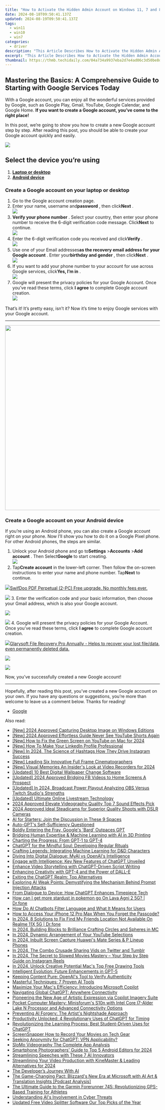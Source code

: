 ```yaml
---
title: "How to Activate the Hidden Admin Account on Windows 11, 7 and 8: A Comprehensive Guide"
date: 2024-08-18T09:50:41.137Z
updated: 2024-08-19T09:50:41.137Z
tags:
  - win11
  - win10
  - win7
categories:
  - driver
description: "This Article Describes How to Activate the Hidden Admin Account on Windows 11, 7 and 8: A Comprehensive Guide"
excerpt: "This Article Describes How to Activate the Hidden Admin Account on Windows 11, 7 and 8: A Comprehensive Guide"
thumbnail: https://thmb.techidaily.com/04a734a9937eba2d7e4ad06c3d50be8d29a9cd1edbd98c5f96a14775cba2210b.jpg
---
```


## Mastering the Basics: A Comprehensive Guide to Starting with Google Services Today

With a Google account, you can enjoy all the wonderful services provided by Google, such as Google Play, Gmail, YouTube, Google Calendar, and Google Home. **If you want to create a Google account, you’ve come to the right place!**

 In this post, we’re going to show you how to create a new Google account step by step. After reading this post, you should be able to create your Google account quickly and easily.

![](https://images.drivereasy.com/wp-content/uploads/2019/05/Google-account.png)

## Select the device you’re using

1. **[Laptop or desktop](https://tools.techidaily.com/drivereasy/download/)**
2. **[Android device](https://tools.techidaily.com/drivereasy/download/)**

### Create a Google account on your laptop or desktop

1. Go to the Google account creation page.
2. Enter your name, username and**password** , then click**Next** .  
![](https://images.drivereasy.com/wp-content/uploads/2019/05/create-google-account.png)
3. **Verify your phone number** . Select your country, then enter your phone number to receive the 6-digit verification code message. Click**Next** to continue.  
![](https://images.drivereasy.com/wp-content/uploads/2019/05/verify-your-phone-number.png)
4. Enter the 6-digit verification code you received and click**Verify** .  
![](https://images.drivereasy.com/wp-content/uploads/2019/05/verify-your-phone-number-2.png)
5. Use one of your Email addresses**as the recovery email address for your Google account** . Enter your**birthday and gender** , then click**Next** .  
![](https://images.drivereasy.com/wp-content/uploads/2019/05/welcome-to-Google.png)
6. If you want to add your phone number to your account for use across Google services, click**Yes, I’m in** .  
![](https://images.drivereasy.com/wp-content/uploads/2019/05/get-more-from-your-number.png)
7. Google will present the privacy policies for your Google Account. Once you’ve read these terms, click **I agree** to complete Google account creation.  
![](https://images.drivereasy.com/wp-content/uploads/2019/05/google-account-creation.png)

 That’s it! It’s pretty easy, isn’t it? Now it’s time to enjoy Google services with your Google account.

---

<!-- affiliate ads begin -->
<a href="https://appsumo.8odi.net/c/5597632/2082532/7443" target="_top" id="2082532"><img src="//a.impactradius-go.com/display-ad/7443-2082532" border="0" alt="" width="1200" height="600"/></a><img height="0" width="0" src="https://appsumo.8odi.net/i/5597632/2082532/7443" style="position:absolute;visibility:hidden;" border="0" />
<!-- affiliate ads end -->
### Create a Google account on your Android device

 If you’re using an Android phone, you can also create a Google account right on your phone. Now I’ll show you how to do it on a Google Pixel phone. For other Android phones, the steps are similar.

1. Unlock your Android phone and go to**Settings** \>**Accounts** \>**Add account** . Then Select**Google** to start creating.  
![](https://images.drivereasy.com/wp-content/uploads/2019/05/Settings-Accounts-Add-account-google.png)
2. Tap**Create account** in the lower-left corner. Then follow the on-screen instructions to enter your name and phone number. Tap**Next** to continue.  
<!-- affiliate ads begin -->
<a href="https://purchase.swifdoo.com/order/checkout.php?PRODS=38709260&QTY=1&AFFILIATE=108875&CART=1"><img src="https://secure.avangate.com/images/merchant/8b932759a5a04ddb34bf79e3f9072e4b/products/Product%20box%20white-1024x1024.png" border="0">SwifDoo PDF Perpetual (2-PC)  Free upgrade. No monthly fees ever. </a>
<!-- affiliate ads end -->
![](https://images.drivereasy.com/wp-content/uploads/2019/05/Create-Google-account-on-Android-phone.png)
3. Enter the verification code and your basic information, then choose your Gmail address, which is also your Google account.  
<!-- affiliate ads begin -->
<a href="https://store.nero.com/order/checkout.php?PRODS=42296985&QTY=1&AFFILIATE=108875&CART=1"><img src="https://secure.avangate.com/images/merchant/9cea886b9f44a3c2df1163730ab64994/products/copy_nero_burning_rom_cart.png" border="0">
</a>
<!-- affiliate ads end -->
![](https://images.drivereasy.com/wp-content/uploads/2019/05/create-google-account-3.png)
4. Google will present the privacy policies for your Google Account. Once you’ve read these terms, click **I agree** to complete Google account creation.  
<!-- affiliate ads begin -->
<a href="https://order.glarysoft.com/order/checkout.php?PRODS=35504869&QTY=1&AFFILIATE=108875&CART=1"><img src="https://secure.avangate.com/images/merchant/6734fa703f6633ab896eecbdfad8953a/products/1_FR-200-1.png" border="0">Glarysoft File Recovery Pro Annually -  Helps to recover your lost file/data, even permanently deleted data. 
</a>
<!-- affiliate ads end -->
![](https://images.drivereasy.com/wp-content/uploads/2019/05/create-google-account-4-1.png)

<!-- affiliate ads begin -->
<a href="https://store.massmailsoftware.com/order/checkout.php?PRODS=2069351&QTY=1&AFFILIATE=108875&CART=1"><img src="https://secure.avangate.com/images/merchant/dc87c13749315c7217cdc4ac692e704c/banera_for_partners-24_%282%29.jpg" border="0"></a>
<!-- affiliate ads end -->
Now, you’ve successfully created a new Google account!

---

 Hopefully, after reading this post, you’ve created a new Google account on your own. If you have any questions or suggestions, you’re more than welcome to leave us a comment below. Thanks for reading!

* [Google](https://tools.techidaily.com/drivereasy/download/)

<ins class="adsbygoogle"
     style="display:block"
     data-ad-format="autorelaxed"
     data-ad-client="ca-pub-7571918770474297"
     data-ad-slot="1223367746"></ins>



<ins class="adsbygoogle"
     style="display:block"
     data-ad-client="ca-pub-7571918770474297"
     data-ad-slot="8358498916"
     data-ad-format="auto"
     data-full-width-responsive="true"></ins>

<span class="atpl-alsoreadstyle">Also read:</span>
<div><ul>
<li><a href="https://remote-screen-capture.techidaily.com/new-2024-approved-capturing-desktop-image-on-windows-editions/"><u>[New] 2024 Approved  Capturing Desktop Image on Windows Editions</u></a></li>
<li><a href="https://facebook-video-footage.techidaily.com/new-2024-approved-effortless-guide-never-see-youtube-shorts-again/"><u>[New] 2024 Approved  Effortless Guide  Never See YouTube Shorts Again</u></a></li>
<li><a href="https://eaxpv-info.techidaily.com/new-how-to-fix-the-green-screen-on-youtube-on-mac-for-2024/"><u>[New] How to Fix the Green Screen on YouTube on Mac for 2024</u></a></li>
<li><a href="https://some-techniques.techidaily.com/new-how-to-make-your-linkedin-profile-professional/"><u>[New] How To Make Your LinkedIn Profile Professional</u></a></li>
<li><a href="https://instagram-clips.techidaily.com/new-in-2024-the-science-of-hashtags-how-they-drive-instagram-success/"><u>[New] In 2024, The Science of Hashtags  How They Drive Instagram Success</u></a></li>
<li><a href="https://extra-guidance.techidaily.com/new-leading-six-innovative-full-frame-cinematographers/"><u>[New] Leading Six Innovative Full Frame Cinematographers</u></a></li>
<li><a href="https://on-screen-recording.techidaily.com/new-visual-memories-an-insiders-look-at-video-recorders-for-2024/"><u>[New] Visual Memories  An Insider's Look at Video Recorders for 2024</u></a></li>
<li><a href="https://extra-lessons.techidaily.com/updated-10-best-digital-wallpaper-change-software/"><u>[Updated] 10 Best Digital Wallpaper Change Software</u></a></li>
<li><a href="https://facebook-clips.techidaily.com/updated-2024-approved-bridging-fb-videos-to-home-screens-a-prospect/"><u>[Updated] 2024 Approved  Bridging FB Videos to Home Screens  A Prospect</u></a></li>
<li><a href="https://video-screen-grab.techidaily.com/updated-in-2024-broadcast-power-playout-analyzing-obs-versus-twitch-studios-strengths/"><u>[Updated] In 2024, Broadcast Power Playout  Analyzing OBS Versus Twitch Studio's Strengths</u></a></li>
<li><a href="https://some-guidance.techidaily.com/updated-ultimate-online-livestream-technology/"><u>[Updated] Ultimate Online Livestream Technology</u></a></li>
<li><a href="https://youtube-clips.techidaily.com/2024-approved-elevate-videography-quality-top-7-sound-effects-pick/"><u>2024 Approved  Elevate Videography Quality  Top 7 Sound Effects Pick</u></a></li>
<li><a href="https://article-posts.techidaily.com/2024-approved-ideal-steadicams-for-superior-quality-shoots-with-dslr-cameras/"><u>2024 Approved  Ideal Steadicams for Superior Quality Shoots with DSLR Cameras</u></a></li>
<li><a href="https://tech-savvy.techidaily.com/ai-for-starters-join-the-discussion-in-these-9-spaces/"><u>AI for Starters: Join the Discussion in These 9 Spaces</u></a></li>
<li><a href="https://tech-revival.techidaily.com/auto-gpts-self-sufficiency-questioned/"><u>Auto-GPT's Self-Sufficiency Questioned</u></a></li>
<li><a href="https://tech-savvy.techidaily.com/boldly-entering-the-fray-googles-bard-outpaces-gpt/"><u>Boldly Entering the Fray, Google's 'Bard' Outpaces GPT</u></a></li>
<li><a href="https://tech-savvy.techidaily.com/bridging-human-expertise-and-machine-learning-with-ai-in-3d-printing/"><u>Bridging Human Expertise & Machine Learning with AI in 3D Printing</u></a></li>
<li><a href="https://tech-savvy.techidaily.com/charting-the-progress-from-gpt-1-to-gpt-4/"><u>Charting the Progress: From GPT-1 to GPT-4</u></a></li>
<li><a href="https://tech-savvy.techidaily.com/chatgpt-for-the-mindful-soul-developing-regular-rituals/"><u>ChatGPT for the Mindful Soul: Developing Regular Rituals</u></a></li>
<li><a href="https://tech-savvy.techidaily.com/crafting-legends-integrating-machine-learning-for-dandd-characters/"><u>Crafting Legends: Integrating Machine Learning for D&D Characters</u></a></li>
<li><a href="https://tech-savvy.techidaily.com/diving-into-digital-dialogue-myai-vs-openais-intelligence/"><u>Diving Into Digital Dialogue: MyAI vs OpenAI's Intelligence</u></a></li>
<li><a href="https://tech-savvy.techidaily.com/engage-with-intelligence-key-new-features-of-chatgpt-unveiled/"><u>Engage with Intelligence: Key New Features of ChatGPT Unveiled</u></a></li>
<li><a href="https://tech-savvy.techidaily.com/enhance-video-storytelling-with-chatgpt-driven-script-writing/"><u>Enhance Video Storytelling with ChatGPT-Driven Script Writing</u></a></li>
<li><a href="https://tech-savvy.techidaily.com/enhancing-creativity-with-gpt-4-and-the-power-of-dall-e/"><u>Enhancing Creativity with GPT-4 and the Power of DALL-E</u></a></li>
<li><a href="https://tech-savvy.techidaily.com/exiting-the-chatgpt-realm-top-alternatives/"><u>Exiting the ChatGPT Realm: Top Alternatives</u></a></li>
<li><a href="https://tech-savvy.techidaily.com/exploring-ai-weak-points-demystifying-the-mechanism-behind-prompt-injection-attacks/"><u>Exploring AI Weak Points: Demystifying the Mechanism Behind Prompt Injection Attacks</u></a></li>
<li><a href="https://tech-savvy.techidaily.com/from-dialogue-to-device-how-chatgpt-enhances-timepiece-tech/"><u>From Dialogue to Device: How ChatGPT Enhances Timepiece Tech</u></a></li>
<li><a href="https://android-pokemon-go.techidaily.com/how-can-i-get-more-stardust-in-pokemon-go-on-lava-agni-2-5g-drfone-by-drfone-virtual-android/"><u>How can I get more stardust in pokemon go On Lava Agni 2 5G? | Dr.fone</u></a></li>
<li><a href="https://tech-savvy.techidaily.com/how-do-ai-chatbots-filter-language-and-what-it-means-for-users/"><u>How Do AI Chatbots Filter Language and What It Means for Users</u></a></li>
<li><a href="https://ios-unlock.techidaily.com/how-to-access-your-iphone-12-pro-max-when-you-forget-the-passcode-by-drfone-ios/"><u>How to Access Your iPhone 12 Pro Max When You Forget the Passcode?</u></a></li>
<li><a href="https://fake-location.techidaily.com/in-2024-8-solutions-to-fix-find-my-friends-location-not-available-on-realme-11x-5g-drfone-by-drfone-virtual-android/"><u>In 2024, 8 Solutions to Fix Find My Friends Location Not Available On Realme 11X 5G | Dr.fone</u></a></li>
<li><a href="https://remote-screen-capture.techidaily.com/in-2024-building-blocks-to-brilliance-crafting-circles-and-spheres-in-mc/"><u>In 2024, Building Blocks to Brilliance  Crafting Circles and Spheres in MC</u></a></li>
<li><a href="https://youtube-lab.techidaily.com/24-dynamic-arrangement-of-your-youtube-selections/"><u>In 2024, Dynamic Arrangement of Your YouTube Selections</u></a></li>
<li><a href="https://visual-screen-recording.techidaily.com/in-2024-inbuilt-screen-capture-huaweis-mate-series-and-p-lineup-phones/"><u>In 2024, Inbuilt Screen Capture  Huawei's Mate Series & P Lineup Phones</u></a></li>
<li><a href="https://twitter-videos.techidaily.com/in-2024-the-combo-crusade-sharing-vids-on-twitter-and-tumblr/"><u>In 2024, The Combo Crusade  Sharing Vids on Twitter and Tumblr</u></a></li>
<li><a href="https://instagram-video-recordings.techidaily.com/in-2024-the-secret-to-slowed-movies-mastery-your-step-by-step-guide-on-instagram-reels/"><u>In 2024, The Secret to Slowed Movies Mastery – Your Step by Step Guide on Instagram Reels</u></a></li>
<li><a href="https://some-approaches.techidaily.com/in-2024-unlock-creative-potential-macs-top-free-drawing-tools/"><u>In 2024, Unlock Creative Potential  Mac's Top Free Drawing Tools</u></a></li>
<li><a href="https://tech-savvy.techidaily.com/intelligent-evolution-future-enhancements-in-gpt-5/"><u>Intelligent Evolution: Future Enhancements in GPT-5</u></a></li>
<li><a href="https://tech-savvy.techidaily.com/keeping-content-pure-openais-tool-to-verify-authenticity/"><u>Keeping Content Pure: OpenAI's Tool to Verify Authenticity</u></a></li>
<li><a href="https://tech-savvy.techidaily.com/masterful-techniques-7-proven-ai-tools/"><u>Masterful Techniques: 7 Proven AI Tools</u></a></li>
<li><a href="https://tech-savvy.techidaily.com/maximize-your-macs-efficiency-introducing-microsoft-copilot/"><u>Maximize Your Mac's Efficiency: Introducing Microsoft Copilot</u></a></li>
<li><a href="https://tech-savvy.techidaily.com/navigating-global-chatgpt-anywhere-connectivity/"><u>Navigating Global ChatGPT: Anywhere Connectivity</u></a></li>
<li><a href="https://tech-savvy.techidaily.com/pioneering-the-new-age-of-artistic-expression-via-copilot-imagery-suite/"><u>Pioneering the New Age of Artistic Expression via Copilot Imagery Suite</u></a></li>
<li><a href="https://tech-savvy.techidaily.com/pocket-computer-mastery-minisforums-s10n-with-intel-core-i7-alder-lake-n-processor-and-advanced-connectivity-options/"><u>Pocket Computer Mastery: Minisforum's S10n with Intel Core I7-Alder Lake N Processor and Advanced Connectivity Options</u></a></li>
<li><a href="https://tech-savvy.techidaily.com/preventing-ai-forgery-the-artists-nightshade-approach/"><u>Preventing AI Forgery: The Artist's Nightshade Approach</u></a></li>
<li><a href="https://tech-savvy.techidaily.com/productivity-unlocked-4-revolutionary-uses-of-chatgpt-for-timing/"><u>Productivity Unlocked: 4 Revolutionary Uses of ChatGPT for Timing</u></a></li>
<li><a href="https://tech-savvy.techidaily.com/revolutionizing-the-learning-process-best-student-driven-uses-for-chatgpt/"><u>Revolutionizing the Learning Process: Best Student-Driven Uses for ChatGPT</u></a></li>
<li><a href="https://screen-video-capture.techidaily.com/screensnapper-how-to-record-your-movies-on-tech-gear/"><u>ScreenSnapper  How to Record Your Movies on Tech Gear</u></a></li>
<li><a href="https://tech-savvy.techidaily.com/seeking-anonymity-for-chatgpt-vpn-applicability/"><u>Seeking Anonymity for ChatGPT: VPN Applicability?</u></a></li>
<li><a href="https://extra-information.techidaily.com/slomo-videography-the-complete-app-analysis/"><u>SloMo Videography  The Complete App Analysis</u></a></li>
<li><a href="https://extra-approaches.techidaily.com/smartphone-photographers-guide-to-top-5-android-editors-for-2024/"><u>Smartphone Photographers' Guide to Top 5 Android Editors for 2024</u></a></li>
<li><a href="https://tech-savvy.techidaily.com/streamlining-speeches-with-these-7-ai-innovators/"><u>Streamlining Speeches with These 7 AI Innovators</u></a></li>
<li><a href="https://fox-cloud.techidaily.com/streamlining-your-video-production-with-kinemaster-and-leading-alternatives-for-2024/"><u>Streamlining Your Video Production with KineMaster & Leading Alternatives for 2024</u></a></li>
<li><a href="https://tech-savvy.techidaily.com/the-developers-journey-with-ai/"><u>The Developer’s Journey With AI</u></a></li>
<li><a href="https://tech-savvy.techidaily.com/the-game-changing-pact-blizzards-new-era-at-microsoft-with-ai-art-and-translation-insights-podcast-analysis/"><u>The Game-Changing Pact: Blizzard's New Era at Microsoft with AI Art & Translation Insights [Podcast Analysis]</u></a></li>
<li><a href="https://buynow-reviews.techidaily.com/the-ultimate-guide-to-the-garmin-forerunner-745-revolutionizing-gps-based-training-for-athletes/"><u>The Ultimate Guide to the Garmin Forerunner 745: Revolutionizing GPS-Based Training for Athletes</u></a></li>
<li><a href="https://tech-savvy.techidaily.com/understanding-ais-involvement-in-cyber-threats/"><u>Understanding AI's Involvement in Cyber Threats</u></a></li>
<li><a href="https://ai-vdieo-software.techidaily.com/updated-free-video-splitter-software-our-top-picks-of-the-year/"><u>Updated Free Video Splitter Software Our Top Picks of the Year</u></a></li>
</ul></div>
